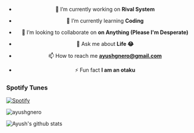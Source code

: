 
<center>
  
- 🔭 I’m currently working on **Rival System**

- 🌱 I’m currently learning **Coding**

- 👯 I’m looking to collaborate on **on Anything (Please I'm Desperate)**

- 💬 Ask me about **Life 😂**

- 📫 How to reach me **ayushgnero@gmail.com**

- ⚡ Fun fact **I am an otaku**
</center>

### Spotify Tunes
[![Spotify](https://novatorem.vercel.app/api/spotify)](https://open.spotify.com/playlist/37i9dQZF1E35FDyxTYVcZe)


<p><img align="center" src="https://github-readme-stats.vercel.app/api/top-langs?username=ayushgnero&show_icons=true&locale=en&layout=compact" alt="ayushgnero" /></p>

![Ayush's github stats](https://github-readme-stats.vercel.app/api?username=ayushgnero&hide=issues,contribs&theme=merko&title_color=dc143c&bg_color=ffffffff&text_color=000&icon_color=ff00000&count_private=true)
